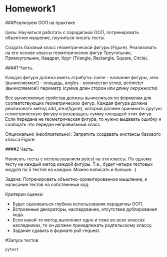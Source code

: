 # Homework1
###Реализуем ООП на практике

Цель:
Научиться работать с парадигмой ООП, потренировать объектное мышение, поучиться писать тесты.

Создать базовый класс геометрической фигуры (Figure). Реализовать на его основе классы геометрических фигур Треугольник, Прямоугольник, Квадрат, Круг (Triangle, Rectangle, Square, Circle).

####1 Часть.

Каждая фигура должна иметь атрибуты: name - название фигуры, area (вычисляемое!) - площадь, angles - количество углов, perimeter (вычисляемое!) периметр (сумма длин сторон или длину окружности)

Все вычисляемые свойства должны вычисляться по формулам для соответствующих геометрических фигур. Каждая фигура должна реализовать метод add_area(figure), который должен принимать другую геометрическую фигуру и возвращать сумму площадей этих фигур. Если передана не геометрическая фигура, то нужно выдавать ошибку и сообщать что передан неправильный класс.

Опционально (необязательно): Запретить создавать инстансы базового класса Figure.

####2 Часть.

Написать тесты с использованием pytest на эти классы. По одному тесту на каждый метод каждой фигуры. Т.е., будет четыре тестовых модуля по 5 тестов на каждый. Можно написать и больше. :)

Задача: Потренировать объектно-ориентированное мышление, и написание тестов на собственный код.

Критерии оценки:
- Будет оцениваться глубина использования парадигмы ООП.
- Встроенные декораторы, наследование, отсутствие дублирования кода.
- Если какой-то метод выполняет одно и тоже во всех классах наследниках, то он должен принадлежать родтельскому классу.
- Задание сдавать в формате pull-request.

#Запуск тестов
```
pytest
```
